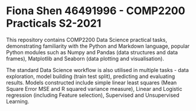 # Fiona Shen 46491996 - COMP2200 Practicals S2-2021

This repository contains COMP2200 Data Science practical tasks, demonstrating familiarity with the Python and Markdown language, popular Python modules such as Numpy and Pandas (data structures and data frames), Matplotlib and Seaborn (data plotting and visualisation). 

The standard Data Science workflow is also utilised in multiple tasks - data exploration, model building (train test split), predicting and evaluating results. Models constructed include simple linear least squares (Mean Square Error MSE and R squared variance measure), Linear and Logistic regression (including Feature selection), Supervised and Unsupervised Learning.
